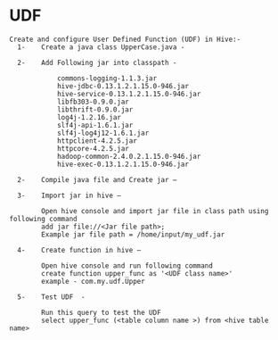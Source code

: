 # UDF
    Create and configure User Defined Function (UDF) in Hive:- 
      1-	Create a java class UpperCase.java - 
      
      2-    Add Following jar into classpath -
      
                commons-logging-1.1.3.jar
            	hive-jdbc-0.13.1.2.1.15.0-946.jar
            	hive-service-0.13.1.2.1.15.0-946.jar
            	libfb303-0.9.0.jar
            	libthrift-0.9.0.jar
            	log4j-1.2.16.jar
            	slf4j-api-1.6.1.jar
            	slf4j-log4j12-1.6.1.jar
            	httpclient-4.2.5.jar
            	httpcore-4.2.5.jar
            	hadoop-common-2.4.0.2.1.15.0-946.jar
            	hive-exec-0.13.1.2.1.15.0-946.jar
      
      2-	Compile java file and Create jar –
      
      3-	Import jar in hive – 
      
            Open hive console and import jar file in class path using following command
            add jar file://<Jar file path>;
            Example jar file path = /home/input/my_udf.jar

      4-	Create function in hive –
      
            Open hive console and run following command
            create function upper_func as '<UDF class name>'
            example - com.my.udf.Upper
       
      5-	Test UDF  -
      
            Run this query to test the UDF
            select upper_func (<table column name >) from <hive table name>
